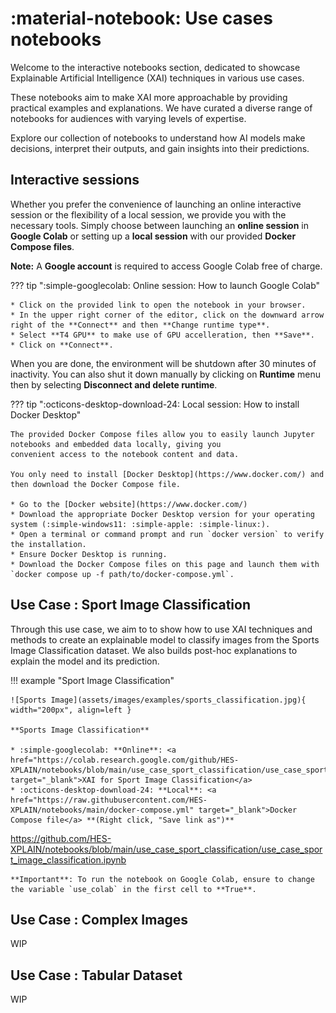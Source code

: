 # :material-notebook: Use cases notebooks

Welcome to the interactive notebooks section, dedicated to showcase Explainable Artificial Intelligence (XAI) techniques in various use cases.

These notebooks aim to make XAI more approachable by providing practical examples and explanations.
We have curated a diverse range of notebooks for audiences with varying levels of expertise.

Explore our collection of notebooks to understand how AI models make decisions, interpret their outputs, and gain insights into their predictions.

## Interactive sessions

Whether you prefer the convenience of launching an online interactive session or the flexibility of a local session,
we provide you with the necessary tools. Simply choose between launching an **online session** in **Google Colab**
or setting up a **local session** with our provided **Docker Compose files**.

**Note:** A **Google account** is required to access Google Colab free of charge.

??? tip ":simple-googlecolab: Online session: How to launch Google Colab"

    * Click on the provided link to open the notebook in your browser.
    * In the upper right corner of the editor, click on the downward arrow right of the **Connect** and then **Change runtime type**.
    * Select **T4 GPU** to make use of GPU accelleration, then **Save**.
    * Click on **Connect**.

When you are done, the environment will be shutdown after 30 minutes of inactivity. You can also shut it down
manually by clicking on **Runtime** menu then by selecting **Disconnect and delete runtime**.

??? tip ":octicons-desktop-download-24: Local session: How to install Docker Desktop"

    The provided Docker Compose files allow you to easily launch Jupyter notebooks and embedded data locally, giving you
    convenient access to the notebook content and data.

    You only need to install [Docker Desktop](https://www.docker.com/) and then download the Docker Compose file.

    * Go to the [Docker website](https://www.docker.com/)
    * Download the appropriate Docker Desktop version for your operating system (:simple-windows11: :simple-apple: :simple-linux:).
    * Open a terminal or command prompt and run `docker version` to verify the installation.
    * Ensure Docker Desktop is running.
    * Download the Docker Compose files on this page and launch them with `docker compose up -f path/to/docker-compose.yml`.


## Use Case : Sport Image Classification 

Through this use case, we aim to to show how to use XAI techniques and methods to create an explainable model to classify images from the Sports Image Classification dataset. We also builds post-hoc explanations to explain the model and its prediction. 

!!! example "Sport Image Classification"

    ![Sports Image](assets/images/examples/sports_classification.jpg){ width="200px", align=left }

    **Sports Image Classification**

    * :simple-googlecolab: **Online**: <a href="https://colab.research.google.com/github/HES-XPLAIN/notebooks/blob/main/use_case_sport_classification/use_case_sport_image_classification.ipynb" target="_blank">XAI for Sport Image Classification</a>
    * :octicons-desktop-download-24: **Local**: <a href="https://raw.githubusercontent.com/HES-XPLAIN/notebooks/main/docker-compose.yml" target="_blank">Docker Compose file</a> **(Right click, "Save link as")**

https://github.com/HES-XPLAIN/notebooks/blob/main/use_case_sport_classification/use_case_sport_image_classification.ipynb

    **Important**: To run the notebook on Google Colab, ensure to change the variable `use_colab` in the first cell to **True**.

## Use Case : Complex Images

WIP

## Use Case : Tabular Dataset

WIP


